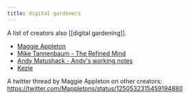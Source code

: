 ```yaml
---
title: digital gardeners
---
```

A list of creators also [[digital gardening]].
- [Maggie Appleton](https://maggieappleton.com/)
- [Mike Tannenbaum - The Refined Mind](https://refinedmind.co/)
- [Andy Matushack - Andy's working notes](https://notes.andymatuschak.org/About_these_notes)
- [Kezie](https://www.kez.ie/notes/thoughts/)

A twitter thread by Maggie Appleton on other creators:
https://twitter.com/Mappletons/status/1250532315459194880